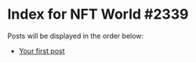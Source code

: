 # Index for NFT World #2339
Posts will be displayed in the order below:

- [Your first post](./001-first.md)

